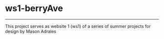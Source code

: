 # ws1-berryAve
---
This project serves as website 1 (ws1) of a series of summer projects for design by Mason Adrales
